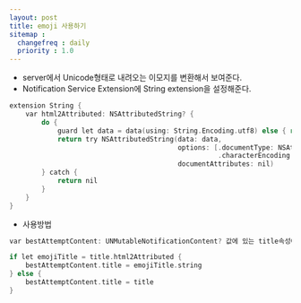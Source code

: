 ```yaml
---
layout: post
title: emoji 사용하기
sitemap :
  changefreq : daily
  priority : 1.0
---
```


- server에서 Unicode형태로 내려오는 이모지를 변환해서 보여준다.
- Notification Service Extension에 String extension을 설정해준다.

```c
extension String {
    var html2Attributed: NSAttributedString? {
        do {
            guard let data = data(using: String.Encoding.utf8) else { return nil }
            return try NSAttributedString(data: data,
                                          options: [.documentType: NSAttributedString.DocumentType.html,
                                                    .characterEncoding: String.Encoding.utf8.rawValue],
                                          documentAttributes: nil)
        } catch {
            return nil
        }
    }
}
```
- 사용방법

```c
var bestAttemptContent: UNMutableNotificationContent? 값에 있는 title속성에 넣어준다.

if let emojiTitle = title.html2Attributed {
    bestAttemptContent.title = emojiTitle.string
} else {
    bestAttemptContent.title = title
}
```






